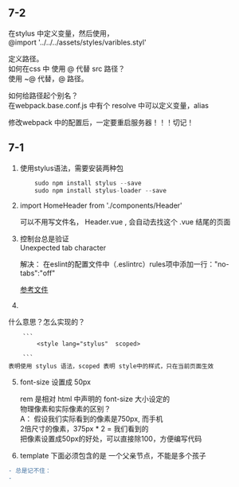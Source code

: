 
## 7-2
在stylus 中定义变量，然后使用，  
@import '../../../assets/styles/varibles.styl'

定义路径。  
如何在css 中 使用 @ 代替 src 路径？  
使用  ~@ 代替，@ 路径。  

如何给路径起个别名？  
在webpack.base.conf.js 中有个 resolve   中可以定义变量，alias  

修改webpack 中的配置后，一定要重启服务器！！！切记！  



## 7-1
 

1.  使用stylus语法，需要安装两种包

	``` js
		sudo npm install stylus --save
		sudo npm install stylus-loader --save
	
	```


2. import HomeHeader from './components/Header' 

	可以不用写文件名， Header.vue , 会自动去找这个 .vue 结尾的页面

3. 控制台总是验证  
	Unexpected tab character
	
	解决：
	在eslint的配置文件中（.eslintrc）rules项中添加一行："no-tabs":"off"  
	
	[参考文件](https://blog.csdn.net/lvkelly/article/details/73198413
)
	
	


4. 
什么意思？怎么实现的？

		```
			<style lang="stylus"  scoped>
		
		```
	表明使用 stylus 语法，scoped 表明 style中的样式，只在当前页面生效

	
5. font-size 设置成 50px

	rem 是相对 html 中声明的 font-size 大小设定的  
	物理像素和实际像素的区别？  
	A： 假设我们实际看到的像素是750px, 而手机  
	2倍尺寸的像素，375px * 2 = 我们看到的  
	把像素设置成50px的好处，可以直接除100，方便编写代码  
	
	
6. template 下面必须包含的是 一个父亲节点，不能是多个孩子


``` diff
- 总是记不住：
- 
```
	
	
	
	
	
	
	
	
	
	
	
	
	
	
	
